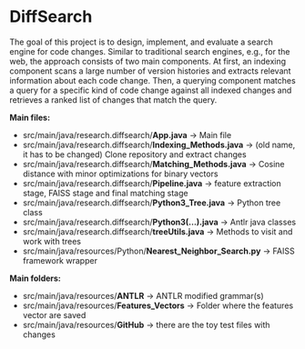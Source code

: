 # DiffSearch

The goal of this project is to design, implement, and evaluate a search
engine for code changes. Similar to traditional search engines, e.g., for the
web, the approach consists of two main components. At first, an indexing
component scans a large number of version histories and extracts relevant
information about each code change. Then, a querying component matches
a query for a specific kind of code change against all indexed changes and
retrieves a ranked list of changes that match the query.

**Main files:**
- src/main/java/research.diffsearch/**App.java** -> Main file
- src/main/java/research.diffsearch/**Indexing_Methods.java** -> (old name, it has to be changed) Clone repository and extract changes
- src/main/java/research.diffsearch/**Matching_Methods.java** -> Cosine distance with minor optimizations for binary vectors
- src/main/java/research.diffsearch/**Pipeline.java** -> feature extraction stage, FAISS stage and final matching stage
- src/main/java/research.diffsearch/**Python3_Tree.java** -> Python tree class 
- src/main/java/research.diffsearch/**Python3(...).java** -> Antlr java classes
- src/main/java/research.diffsearch/**treeUtils.java** -> Methods to visit and work with trees
- src/main/java/resources/Python/**Nearest_Neighbor_Search.py** -> FAISS framework wrapper

**Main folders:**
- src/main/java/resources/**ANTLR** -> ANTLR modified grammar(s)
- src/main/java/resources/**Features_Vectors** -> Folder where the features vector are saved
- src/main/java/resources/**GitHub** -> there are the toy test files with changes